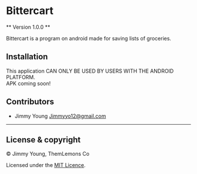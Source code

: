 # Bittercart

** Version 1.0.0 **

Bittercart is a program on android made for saving lists of groceries.

## Installation

This application CAN ONLY BE USED BY USERS WITH THE ANDROID PLATFORM.<br />
APK coming soon!

## Contributors 

 - Jimmy Young <Jimmyyo12@gmail.com>
---

## License & copyright

© Jimmy Young, ThemLemons Co

Licensed under the [MIT Licence](LICENSE).